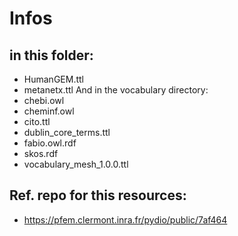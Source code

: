 # Infos

## in this folder:

- HumanGEM.ttl
- metanetx.ttl
 And in the vocabulary directory:
- chebi.owl
- cheminf.owl
- cito.ttl
- dublin_core_terms.ttl
- fabio.owl.rdf
- skos.rdf
- vocabulary_mesh_1.0.0.ttl

## Ref. repo for this resources:

- https://pfem.clermont.inra.fr/pydio/public/7af464
